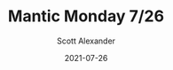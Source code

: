 ---
layout: podcast
title: "Mantic Monday 7/26"
author: Scott Alexander
description: https://astralcodexten.substack.com/p/mantic-monday-726
date: 2021-07-26
length: 2503974
duration: 626
guid: mantic-monday-726
---